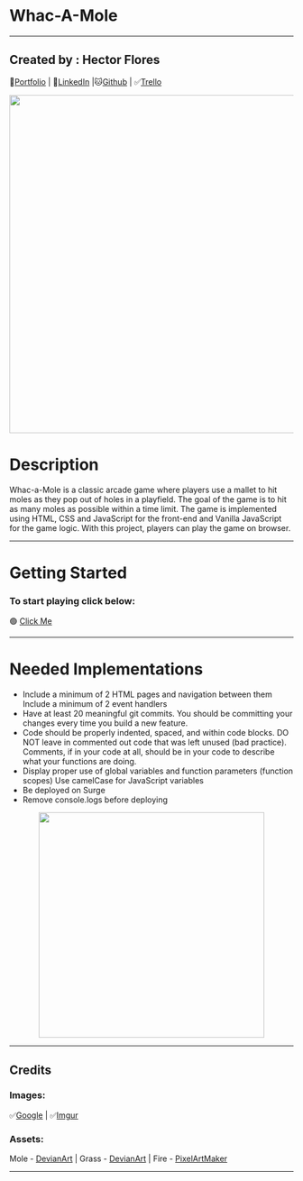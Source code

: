 # Whac-A-Mole

---

## Created by : Hector Flores

💾[Portfolio](http://www.duckduckgo.com) | 📄[LinkedIn](https://www.linkedin.com/in/hector-floresm/) |🐱[Github](https://github.com/hekmaflo) | ✅[Trello](https://trello.com/b/XoNKPQ6r/project-1)

<!-- ![Image](https://i.imgur.com/EPrEq1m.jpg) -->
<p align="center">
<img src="https://i.imgur.com/EPrEq1m.jpg"  width="600">
</p>

# Description

Whac-a-Mole is a classic arcade game where players use a mallet to hit moles as they pop out of holes in a playfield. The goal of the game is to hit as many moles as possible within a time limit. The game is implemented using HTML, CSS and JavaScript for the front-end and Vanilla JavaScript for the game logic. With this project, players can play the game on browser.

---

# Getting Started

### To start playing click below:

🟢 [Click Me](https://www.google.com)

---

# Needed Implementations

<ul>
<li>Include a minimum of 2 HTML pages and navigation between them
Include a minimum of 2 event handlers</li>
<li>Have at least 20 meaningful git commits. You should be committing your changes every time you build a new feature.</li>
<li>Code should be properly indented, spaced, and within code blocks. DO NOT leave in commented out code that was left unused (bad practice). Comments, if in your code at all, should be in your code to describe what your functions are doing.</li>
<li> Display proper use of global variables and function parameters (function scopes)
Use camelCase for JavaScript variables</li>
<li>Be deployed on Surge </li>
<li>Remove console.logs before deploying</li>
</ul>

<p align="center">
<img src="https://images3.memedroid.com/images/UPLOADED159/5ca5e5e47ad79.jpeg"  width="400">
</p>

---

## Credits

### Images:

✅[Google](https://www.google.com) | ✅[Imgur](https://i.imgur.com/EPrEq1m.jpg)

### Assets:

Mole - [DevianArt](https://www.deviantart.com/felipetop/art/Excavator-Mole-Spritemon-900570586)
| Grass - [DevianArt](https://www.deviantart.com/sarahstudiosart/art/Grass-Tile-3-458649228)
| Fire - [PixelArtMaker](http://pixelartmaker.com/art/99d3853cad9ebbc)

---
